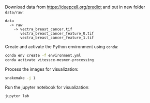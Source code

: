Download data from https://deepcell.org/predict and put in new folder `data/raw`:

```
data
  -> raw
    -> vectra_breast_cancer.tif
       vectra_breast_cancer_feature_0.tif
       vectra_breast_cancer_feature_1.tif
```

Create and activate the Python environment using `conda`:

```sh
conda env create -f environment.yml
conda activate vitessce-mesmer-processing
```

Process the images for visualization:

```sh
snakemake -j 1
```

Run the jupyter notebook for visualization:

```sh
jupyter lab
```
